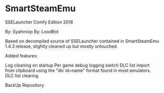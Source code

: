 # SmartSteamEmu
SSELauncher Comfy Edition 2018 

By: Syahmixp
By: LoodBot

Based on decompiled source of SSELauncher contained in SmartSteamEmu 1.4.3 release, slightly cleaned up but mostly untouched.

Added features:

Log cleaning on startup
Per game debug logging switch
DLC list import from clipboard using the "dlc id=name" format found in most emulators.
DLC list clearing

BackUp Repository

